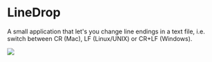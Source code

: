 # LineDrop
A small application that let's you change line endings in a text file, i.e. switch between CR (Mac), LF (Linux/UNIX) or CR+LF (Windows).

<img align="left" src="https://i.postimg.cc/W1NNtMBW/SHOT0126.png">

